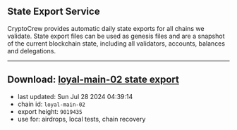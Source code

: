 ## State Export Service
CryptoCrew provides automatic daily state exports for all chains we validate. State export files can be used as genesis files and are a snapshot of the current blockchain state, including all validators, accounts, balances and delegations.

---
**Download: [loyal-main-02 state export](https://dl-eu2.ccvalidators.com/SERVICE/loyal/loyal-main-02_export_9019435.json)**
---

- last updated: Sun Jul 28 2024 04:39:14
- chain id: `loyal-main-02`
- export height: `9019435`
- use for: airdrops, local tests, chain recovery
